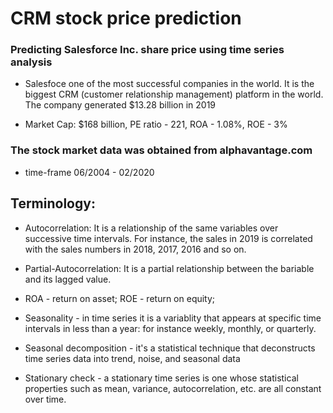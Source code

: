 # CRM stock price prediction
### Predicting Salesforce Inc. share price using time series analysis

* Salesfoce one of the most successful companies in the world. It is the biggest CRM (customer relationship management) platform in the world. The company generated $13.28 billion in 2019

* Market Cap: $168 billion, PE ratio - 221, ROA - 1.08%, ROE - 3%

### The stock market data was obtained from alphavantage.com
- time-frame 06/2004 - 02/2020


## Terminology:
- Autocorrelation: It is a relationship of the same variables over successive time intervals. For instance, the sales in 2019 is correlated with the sales numbers in 2018, 2017, 2016 and so on.

- Partial-Autocorrelation: It is a partial relationship between the bariable and its lagged value.

- ROA - return on asset; ROE - return on equity;
- Seasonality - in time series it is a variablity that appears at specific time intervals in less than a year: for instance weekly, monthly, or quarterly.

- Seasonal decomposition - it's a statistical technique that deconstructs time series data into trend, noise, and seasonal data
- Stationary check - a stationary time series is one whose statistical properties such as mean, variance, autocorrelation, etc. are all constant over time.
